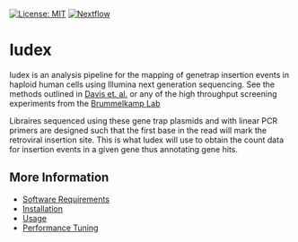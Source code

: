 [![License: MIT](https://img.shields.io/badge/License-MIT-yellow.svg)](https://opensource.org/licenses/MIT)
[![Nextflow](https://img.shields.io/badge/Nextflow-%E2%89%A50.25.1-brightgreen.svg)](https://www.nextflow.io/)

# Iudex 
Iudex is an analysis pipeline for the mapping of genetrap insertion events in haploid human cells using Illumina next generation sequencing. See the methods outlined in [Davis et. al.](http://www.cell.com/cell-reports/fulltext/S2211-1247(15)00552-5?_returnURL=http%3A%2F%2Flinkinghub.elsevier.com%2Fretrieve%2Fpii%2FS2211124715005525%3Fshowall%3Dtrue) or any of the high throughput screening experiments from the [Brummelkamp Lab](https://www.nki.nl/divisions/biochemistry/brummelkamp-t-group/publications-brummelkamp/)

Libraires sequenced using these gene trap plasmids and with linear PCR primers are designed such that the first base in the read will mark the retroviral insertion site. This is what Iudex will use to obtain the count data for insertion events in a given gene thus annotating gene hits.


More Information
----------------
  - [Software Requirements](https://github.com/davisem/Iudex/blob/master/docs/software_requirements.md)
  - [Installation](https://github.com/davisem/Iudex/blob/master/docs/installation.md)
  - [Usage](https://github.com/davisem/Iudex/blob/master/docs/usage.md)
  - [Performance Tuning](https://github.com/davisem/Iudex/blob/master/docs/perf.md)